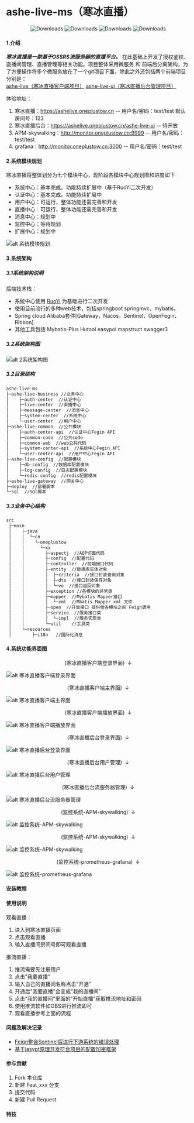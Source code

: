 # ashe-live-ms（寒冰直播）
<p align="center">
  <img src="https://img.shields.io/badge/Spring%20Boot-2.2.2.RELEASE-blue" alt="Downloads"/>
  <img src="https://img.shields.io/badge/Spring%20Cloud-Hoxton.RELEASE-blue" alt="Downloads"/>
  <img src="https://img.shields.io/badge/Spring%20Cloud%20Alibaba-2.2.0.RELEASE-blue" alt="Downloads"/>
  <img src="https://img.shields.io/badge/license-MIT-green" alt="Downloads"/>
</p>

#### 1.介绍
***寒冰直播是一款基于OSSRS流服务器的直播平台。***
在此基础上开发了授权鉴权、直播间管理、直播管理等相关功能。项目整体采用微服务 和 前端后分离架构，为了方便操作将多个微服务放在了一个git项目下面，除此之外还包括两个前端项目分别是：  
[ashe-live（寒冰直播客户端项目）](https://gitee.com/oneplustow/ashe-live)
[ashe-live-ui（寒冰直播后台管理项目）](https://gitee.com/oneplustow/ashe-live-ui)

体验地址：
1. 寒冰直播：https://ashelive.oneplustow.cn -- 用户名/密码：test/test 默认房间号：123
2. 寒冰直播后台：https://ashelive.oneplustow.cn/ashe-live-ui -- 待开放
3. APM-skywalking：http://monitor.oneplustow.cn:9999 -- 用户名/密码：test/test
4. grafana：http://monitor.oneplustow.cn:3000 -- 用户名/密码：test/test
#### 2.系统模块规划
寒冰直播将整体划分为七个模块中心，现阶段各模块中心规划图和进度如下  
* 系统中心：基本完成。功能持续扩展中（基于RuoYi二次开发）
* 认证中心：基本完成。功能持续扩展中
* 用户中心：可运行，整体功能还需完善和开发
* 直播中心：可运行，整体功能还需完善和开发
* 消息中心：规划中
* 监控中心：等待规划
* 扩展中心：规划中

![alt 系统模块规划](./image/寒冰直播.png)

#### 3.系统架构
##### 3.1系统架构说明
后端技术栈：
* 系统中心使用 [RuoYi](https://gitee.com/y_project/RuoYi-Vue) 为基础进行二次开发
* 使用目前流行的多种web技术，包括springboot springmvc、mybatis。
* Spring cloud Alibaba套件[Gateway，Nacos，Sentinel，OpenFegin、Ribbon]
* 其他工具包括 Mybatis-Plus Hutool easypoi mapstruct swagger3


##### 3.2系统架构图
![alt 2系统架构图](./image/系统架构图.png)

##### 3.2目录结构
```markdown
ashe-live-ms  
├─ashe-live-business //业务中心
│    ├─auth-center  //认证中心
│    ├─live-center  //直播中心
│    ├─message-center  //消息中心
│    ├─system-center  //系统中心
│    └─user-center  //用户中心
├─ashe-live-common  //公共模块
│    ├─auth-center-api  //认证中心Fegin API
│    ├─common-code  //公共code
│    ├─common-web  //web公共代码
│    ├─system-center-api  //系统中心Fegin API
│    └─user-center-api  //用户中心Fegin API
├─ashe-live-config  //配置模块
│    ├─db-config  //数据库配置模块
│    ├─log-config  //日志配置模块
│    └─redis-config  //redis配置模块
├─ashe-live-gateway  //网关中心
├─deploy  //部署脚本
└─sql  //SQl脚本
```
##### 3.3业务中心结构
```markdown
src
 ├─main
 │    ├─java
 │    │  └─cn
 │    │    └─oneplustow
 │    │      └─xx
 │    │        ├─aspectj  //AOP切面代码
 │    │        ├─config  //配置代码
 │    │        ├─controller  //前端接口代码
 │    │        ├─entity  //数据库实体对象
 │    │        │  ├─criteria  //接口封装查询对象
 │    │        │  ├─dto  //接口封装保存对象
 │    │        │  └─vo  //接口返回对象
 │    │        ├─exception //各模块的异常类
 │    │        ├─mapper  //Mybatis Mapper接口
 │    │        │  └─xml  //Mbatis Mapper.xml 文件
 │    │        ├─open  //开放接口 提供给各模块之间 Feign调用
 │    │        ├─service  //服务接口类
 │    │        │  └─impl  //服务实现类
 │    │        └─util    //工具类
 │    └─resources
 │        ├─i18n   //国际化消息
```
#### 4.系统功能界面图
<center>(寒冰直播客户端登录界面)&nbsp;&nbsp;↓</center>

![alt 寒冰直播客户端登录界面](./image/寒冰直播客户端登录界面.png)

<center>(寒冰直播客户端主界面)&nbsp;&nbsp;↓</center>

![alt 寒冰直播客户端主界面](./image/寒冰直播客户端主界面.png)

<center>(寒冰直播客户端播放界面)&nbsp;&nbsp;↓</center>

![alt 寒冰直播客户端播放界面](./image/寒冰直播客户端播放界面.png)

<center>(寒冰直播后台登录界面)&nbsp;&nbsp;↓</center>

![alt 寒冰直播后台登录界面](./image/寒冰直播后台登录界面.png)

<center>(寒冰直播后台用户管理)&nbsp;&nbsp;↓</center>

![alt 寒冰直播后台用户管理](./image/寒冰直播后台用户管理.png)

<center>(寒冰直播后台流服务器管理)&nbsp;&nbsp;↓</center>

![alt 寒冰直播后台流服务器管理](./image/寒冰直播后台流服务器管理.png)

<center>(监控系统-APM-skywalking)&nbsp;&nbsp;↓</center>

![alt 监控系统-APM-skywalking](image/监控系统-APM-skywalking-1.png)

<center>(监控系统-APM-skywalking)&nbsp;&nbsp;↓</center>

![alt 监控系统-APM-skywalking](image/监控系统-APM-skywalking-2.png)

<center>(监控系统-prometheus-grafana)&nbsp;&nbsp;↓</center>

![alt 监控系统-prometheus-grafana](./image/监控系统-prometheus-grafana.png)
#### 安装教程

#### 使用说明
观看直播：
1. 进入到寒冰直播页面 
2. 点击观看直播
3. 输入直播间房间号即可观看直播

推流直播：
1. 推流需要先注册用户
2. 点击"我要直播"
3. 输入自己的直播间名称点击"开通"
4. 开通后"我要直播"会变成“我的直播间”
5. 点击“我的直播间”里面的”开始直播“获取推流地址和密码
6. 使用推流软件如OBS进行推流即可
7. 观看直播参考上面的流程





#### 问题及解决记录
*  [Feign整合Sentinel后进行下游系统的错误处理](https://b95ed8.baklib-free.com/6296/536a)
*  [基于jasypt原理开发符合项目的配置加密框架]()
#### 参与贡献

1.  Fork 本仓库
2.  新建 Feat_xxx 分支
3.  提交代码
4.  新建 Pull Request

#### 特技

